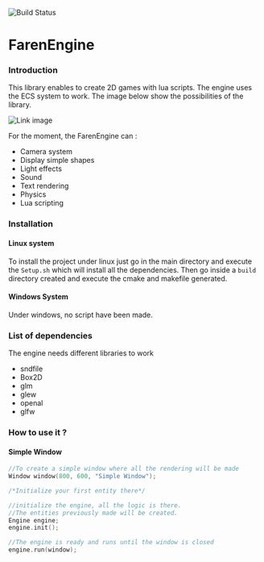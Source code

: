 ![Build Status](https://travis-ci.org/F4r3n/FarenMediaLibrary.svg?branch=master)


# FarenEngine

### Introduction
This library enables to create 2D games with lua scripts. The engine uses the ECS system to work.
The image below show the possibilities of the library.

![Link image](http://i.imgur.com/sL3IehG.png)

For the moment, the FarenEngine can :
+ Camera system 
+ Display simple shapes
+ Light effects
+ Sound
+ Text rendering
+ Physics
+ Lua scripting

### Installation

#### Linux system

To install the project under linux just go in the main directory and execute the `Setup.sh` which will install all the dependencies.
Then go inside a `build` directory created and execute the cmake and makefile generated.

#### Windows System

Under windows, no script have been made.

### List of dependencies

The engine needs different libraries to work
+ sndfile
+ Box2D
+ glm
+ glew
+ openal
+ glfw

### How to use it ?

#### Simple Window

```c++
//To create a simple window where all the rendering will be made
Window window(800, 600, "Simple Window");

/*Initialize your first entity there*/

//initialize the engine, all the logic is there. 
//The entities previously made will be created.
Engine engine;
engine.init();

//The engine is ready and runs until the window is closed
engine.run(window);
```

